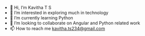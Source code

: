 - 👋 Hi, I’m Kavitha T S
- 👀 I’m interested in exploring much in technology
- 🌱 I’m currently learning Python
- 💞️ I’m looking to collaborate on Angular and Python related work
- 📫 How to reach me kavitha.ts234@gmail.com

<!---
Kavithats235/Kavithats235 is a ✨ special ✨ repository because its `README.md` (this file) appears on your GitHub profile.
You can click the Preview link to take a look at your changes.
--->
